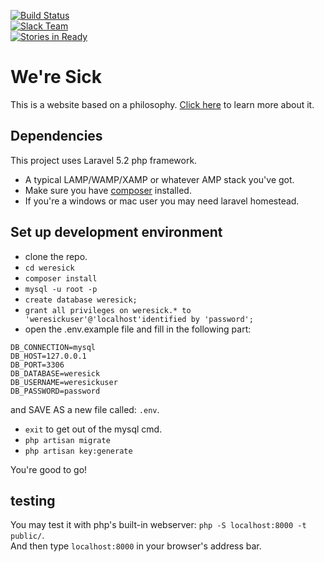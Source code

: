 [![Build Status](https://travis-ci.org/lordadamson/weresick.svg?branch=master)](https://travis-ci.org/lordadamson/weresick)  
[![Slack Team](https://img.shields.io/badge/slack-weresick-orange.svg)](https://weresick.slack.com)  
[![Stories in Ready](https://badge.waffle.io/lordadamson/weresick.png?label=ready&title=Ready)](https://waffle.io/lordadamson/weresick)

# We're Sick
This is a website based on a philosophy. [Click here](http://lordadamson.github.io/weresick/) to learn more about it.

## Dependencies
This project uses Laravel 5.2 php framework.
* A typical LAMP/WAMP/XAMP or whatever AMP stack you've got.
* Make sure you have [composer](https://getcomposer.org) installed.
* If you're a windows or mac user you may need laravel homestead.

## Set up development environment
* clone the repo.
* `cd weresick`
* `composer install`
* `mysql -u root -p`
* `create database weresick;`
* `grant all privileges on weresick.* to 'weresickuser'@'localhost'identified by 'password';`
* open the .env.example file and fill in the following part:
```
DB_CONNECTION=mysql
DB_HOST=127.0.0.1
DB_PORT=3306
DB_DATABASE=weresick
DB_USERNAME=weresickuser
DB_PASSWORD=password
```
and SAVE AS a new file called: `.env`.
* `exit` to get out of the mysql cmd.
* `php artisan migrate`
* `php artisan key:generate`

You're good to go!

## testing
You may test it with php's built-in webserver: `php -S localhost:8000 -t public/`. <br/>
And then type `localhost:8000` in your browser's address bar.
